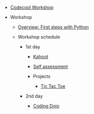 * [Codecool Workshop](README.md)


* Workshop
  * [Overview: First steps with Python](workshop/1-overview.md)
  * Workshop schedule

	* 1st day

      * [Kahoot](workshop/3-kahoot.md)
	  * [Self assessment](workshop/4-self-assessment.md)
	  
	  * Projects
	  
		* [Tic Tac Toe](workshop/5-tic-tac-toe.md)
		
    * 2nd day

      * [Coding Dojo](workshop/10-coding-dojo.md)